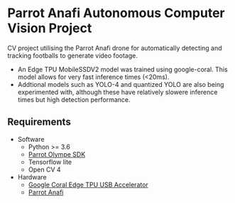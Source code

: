 # Parrot Anafi Autonomous Computer Vision Project
CV project utilising the Parrot Anafi drone for automatically detecting and tracking footballs to generate video footage.

- An Edge TPU MobileSSDV2 model was trained using google-coral. This model allows for very fast inference times (<20ms).
- Addtional models such as YOLO-4 and quantized YOLO are also being experimented with, although these have relatively slowere inference times but high detection performance.

## Requirements
- Software
  - Python >= 3.6
  - [Parrot Olympe SDK](https://developer.parrot.com/docs/olympe/overview.html)
  - Tensorflow lite
  - Open CV 4
- Hardware
  - [Google Coral Edge TPU USB Accelerator](https://coral.ai/products/accelerator/)
  - [Parrot Anafi](https://www.parrot.com/uk/drones/anafi)
  
